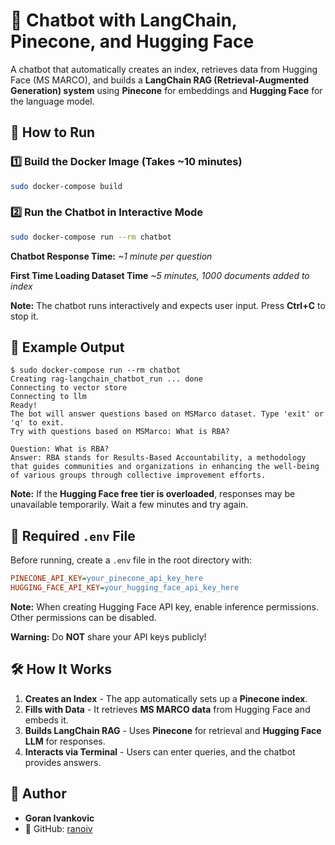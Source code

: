 # 🤖 Chatbot with LangChain, Pinecone, and Hugging Face

A chatbot that automatically creates an index, retrieves data from Hugging Face (MS MARCO), and builds a **LangChain RAG (Retrieval-Augmented Generation) system** using **Pinecone** for embeddings and **Hugging Face** for the language model.


## 🚀 How to Run

### 1️⃣ **Build the Docker Image** (Takes ~10 minutes)
```sh
sudo docker-compose build
```

### 2️⃣ **Run the Chatbot in Interactive Mode**
```sh
sudo docker-compose run --rm chatbot
```

**Chatbot Response Time:** *~1 minute per question*

**First Time Loading Dataset Time** *~5 minutes, 1000 documents added to index*

**Note:** The chatbot runs interactively and expects user input. Press **Ctrl+C** to stop it.


## 📜 Example Output

```
$ sudo docker-compose run --rm chatbot
Creating rag-langchain_chatbot_run ... done
Connecting to vector store
Connecting to llm
Ready!
The bot will answer questions based on MSMarco dataset. Type 'exit' or 'q' to exit.
Try with questions based on MSMarco: What is RBA?

Question: What is RBA?
Answer: RBA stands for Results-Based Accountability, a methodology that guides communities and organizations in enhancing the well-being of various groups through collective improvement efforts.
```

**Note:** If the **Hugging Face free tier is overloaded**, responses may be unavailable temporarily. Wait a few minutes and try again.


## 📌 Required `.env` File
Before running, create a `.env` file in the root directory with:
```ini
PINECONE_API_KEY=your_pinecone_api_key_here
HUGGING_FACE_API_KEY=your_hugging_face_api_key_here
```

**Note:** When creating Hugging Face API key, enable inference permissions. Other permissions can be disabled.

**Warning:** Do **NOT** share your API keys publicly!


## 🛠 How It Works

1. **Creates an Index** - The app automatically sets up a **Pinecone index**.
2. **Fills with Data** - It retrieves **MS MARCO data** from Hugging Face and embeds it.
3. **Builds LangChain RAG** - Uses **Pinecone** for retrieval and **Hugging Face LLM** for responses.
4. **Interacts via Terminal** - Users can enter queries, and the chatbot provides answers.


## 📝 Author
- **Goran Ivankovic**
- 🔗 GitHub: [ranoiv](https://github.com/rangoiv)

